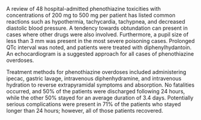 A review of 48 hospital-admitted phenothiazine toxicities with concentrations of 200 mg to 500 mg per patient has listed common reactions such as hypothermia, tachycardia, tachypnea, and decreased diastolic blood pressure. A tendency towards obtundation can present in cases where other drugs were also involved. Furthermore, a pupil size of less than 3 mm was present in the most severe poisoning cases. Prolonged QTc interval was noted, and patients were treated with diphenylhydantoin. An echocardiogram is a suggested approach for all cases of phenothiazine overdoses.

Treatment methods for phenothiazine overdoses included administering ipecac, gastric lavage, intravenous diphenhydramine, and intravenous hydration to reverse extrapyramidal symptoms and absorption. No fatalities occurred, and 50% of the patients were discharged following 24 hours, while the other 50% stayed for an average duration of 3.4 days. Potentially serious complications were present in 71% of the patients who stayed longer than 24 hours; however, all of those patients recovered.